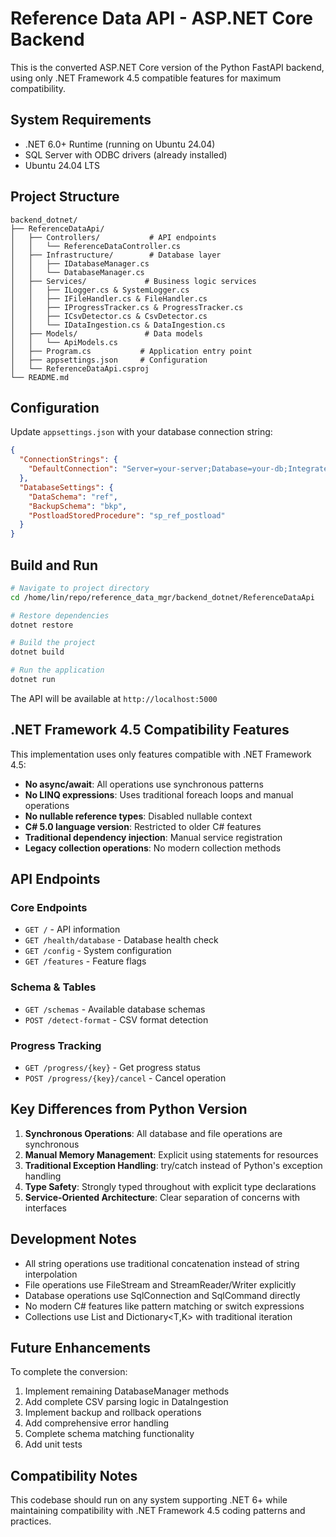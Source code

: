 # Reference Data API - ASP.NET Core Backend

This is the converted ASP.NET Core version of the Python FastAPI backend, using only .NET Framework 4.5 compatible features for maximum compatibility.

## System Requirements

- .NET 6.0+ Runtime (running on Ubuntu 24.04)
- SQL Server with ODBC drivers (already installed)
- Ubuntu 24.04 LTS

## Project Structure

```
backend_dotnet/
├── ReferenceDataApi/
│   ├── Controllers/           # API endpoints
│   │   └── ReferenceDataController.cs
│   ├── Infrastructure/        # Database layer
│   │   ├── IDatabaseManager.cs
│   │   └── DatabaseManager.cs
│   ├── Services/             # Business logic services
│   │   ├── ILogger.cs & SystemLogger.cs
│   │   ├── IFileHandler.cs & FileHandler.cs
│   │   ├── IProgressTracker.cs & ProgressTracker.cs
│   │   ├── ICsvDetector.cs & CsvDetector.cs
│   │   └── IDataIngestion.cs & DataIngestion.cs
│   ├── Models/               # Data models
│   │   └── ApiModels.cs
│   ├── Program.cs           # Application entry point
│   ├── appsettings.json     # Configuration
│   └── ReferenceDataApi.csproj
└── README.md
```

## Configuration

Update `appsettings.json` with your database connection string:

```json
{
  "ConnectionStrings": {
    "DefaultConnection": "Server=your-server;Database=your-db;Integrated Security=false;User ID=user;Password=password;TrustServerCertificate=true;"
  },
  "DatabaseSettings": {
    "DataSchema": "ref",
    "BackupSchema": "bkp", 
    "PostloadStoredProcedure": "sp_ref_postload"
  }
}
```

## Build and Run

```bash
# Navigate to project directory
cd /home/lin/repo/reference_data_mgr/backend_dotnet/ReferenceDataApi

# Restore dependencies
dotnet restore

# Build the project
dotnet build

# Run the application
dotnet run
```

The API will be available at `http://localhost:5000`

## .NET Framework 4.5 Compatibility Features

This implementation uses only features compatible with .NET Framework 4.5:

- **No async/await**: All operations use synchronous patterns
- **No LINQ expressions**: Uses traditional foreach loops and manual operations  
- **No nullable reference types**: Disabled nullable context
- **C# 5.0 language version**: Restricted to older C# features
- **Traditional dependency injection**: Manual service registration
- **Legacy collection operations**: No modern collection methods

## API Endpoints

### Core Endpoints
- `GET /` - API information
- `GET /health/database` - Database health check
- `GET /config` - System configuration
- `GET /features` - Feature flags

### Schema & Tables
- `GET /schemas` - Available database schemas
- `POST /detect-format` - CSV format detection

### Progress Tracking  
- `GET /progress/{key}` - Get progress status
- `POST /progress/{key}/cancel` - Cancel operation

## Key Differences from Python Version

1. **Synchronous Operations**: All database and file operations are synchronous
2. **Manual Memory Management**: Explicit using statements for resources
3. **Traditional Exception Handling**: try/catch instead of Python's exception handling
4. **Type Safety**: Strongly typed throughout with explicit type declarations
5. **Service-Oriented Architecture**: Clear separation of concerns with interfaces

## Development Notes

- All string operations use traditional concatenation instead of string interpolation
- File operations use FileStream and StreamReader/Writer explicitly
- Database operations use SqlConnection and SqlCommand directly
- No modern C# features like pattern matching or switch expressions
- Collections use List<T> and Dictionary<T,K> with traditional iteration

## Future Enhancements

To complete the conversion:

1. Implement remaining DatabaseManager methods
2. Add complete CSV parsing logic in DataIngestion
3. Implement backup and rollback operations  
4. Add comprehensive error handling
5. Complete schema matching functionality
6. Add unit tests

## Compatibility Notes

This codebase should run on any system supporting .NET 6+ while maintaining compatibility with .NET Framework 4.5 coding patterns and practices.